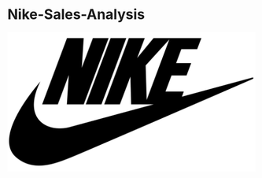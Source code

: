 # Nike-Sales-Analysis
![Nike Logo](https://github.com/shashank55-byte/Nike-Sales-Analysis/blob/main/Nike-Logo.png) 
